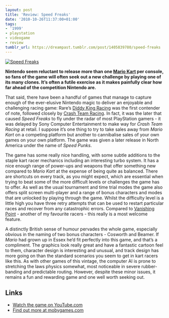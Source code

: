 ```yaml
---
layout: post
title: 'Review: Speed Freaks'
date: '2010-10-26T11:37:00+01:00'
tags:
- '1999'
- playstation
- videogame
- review
tumblr_url: https://dreampast.tumblr.com/post/1405839780/speed-freaks
---
```

[![Speed Freaks](https://64.media.tumblr.com/tumblr_la4jqeOxgi1qbfpni.png)](http://dreampast.tumblr.com/post/1405839780/speed-freaks)

**Nintendo seem reluctant to release more than one [Mario Kart](http://www.mobygames.com/game-group/mario-kart-series) per console, so fans of the game will often seek out a new challenge by playing one of its many clones. It’s often a futile exercise as it makes painfully clear how far ahead of the competition Nintendo are.**

That said, there have been a handful of games that manage to capture enough of the ever-elusive Nintendo magic to deliver an enjoyable and challenging racing game: Rare’s [Diddy King Racing](http://www.mobygames.com/game/diddy-king-racing) was the first contender of note, followed closely by [Crash Team Racing](http://www.mobygames.com/game/crash-team-racing). In fact, it was the later that caused _Speed Freaks_ to fly under the radar of most PlayStation gamers - it was delayed by Sony Computer Entertainment to make way for _Crash Team Racing_ at retail. I suppose it’s one thing to try to take sales away from _Mario Kart_ on a competing platform but another to cannibalise sales of your own games on your own platform. The game was given a later release in North America under the name of _Speed Punks_.

The game has some really nice handling, with some subtle additions to the staple kart racer mechanics including an interesting turbo system. It has a nice enough range of power-ups and weapons that offer something new compared to _Mario Kart_ at the expense of being quite as balanced. There are shortcuts on every track, as you might expect, which are essential when trying to beat some of the more difficult levels or challenges the game has to offer. As well as the usual tournament and time trial modes the game also offers split screen multi-player and a range of bonus characters and modes that are unlocked by playing through the game. Whilst the difficulty level is a little high you have three retry attempts that can be used to restart particular races and recover from any catastrophic errors. Compared to [Vanishing Point](http://dreampast.tumblr.com/post/1200852380/vanishing-point) - another of my favourite racers - this really is a most welcome feature.

A distinctly British sense of humour pervades the whole game, especially obvious in the naming of two bonus characters - Cosworth and Beamer. If _Mario_ had grown up in Essex he’d fit perfectly into this game, and that’s a compliment. The graphics look really great and have a fantastic cartoon feel to them, character design is interesting and unusual, and track design has more going on than the standard scenarios you seem to get in kart racers like this. As with other games of this vintage, the computer AI is prone to stretching the laws physics somewhat, most noticeable in severe rubber-banding and predictable routing. However, despite these minor issues, it remains a fun and rewarding game and one well worth seeking out.

## Links

- [Watch the game on YouTube.com](http://www.youtube.com/watch?v=9HpDT0dmoyc#t=4m26)
- [Find out more at mobygames.com](http://www.mobygames.com/game/speed-punks)
